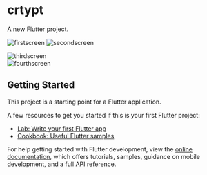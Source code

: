 # crtypt

A new Flutter project.

![firstscreen](https://user-images.githubusercontent.com/58287242/188742563-d9618c81-3490-4183-9dd3-02c34446496d.png)  ![secondscreen](https://user-images.githubusercontent.com/58287242/188743201-f5eff19a-3dda-411b-b74d-55db9727c1a2.png)



![thirdscreen](https://user-images.githubusercontent.com/58287242/188743429-5ecb7b68-8b48-4730-9904-bb22fff1e54d.png)  
![fourthscreen](https://user-images.githubusercontent.com/58287242/188743661-34b60415-d83a-4606-9e86-50076e25e806.png)



## Getting Started

This project is a starting point for a Flutter application.

A few resources to get you started if this is your first Flutter project:

- [Lab: Write your first Flutter app](https://docs.flutter.dev/get-started/codelab)
- [Cookbook: Useful Flutter samples](https://docs.flutter.dev/cookbook)

For help getting started with Flutter development, view the
[online documentation](https://docs.flutter.dev/), which offers tutorials,
samples, guidance on mobile development, and a full API reference.
